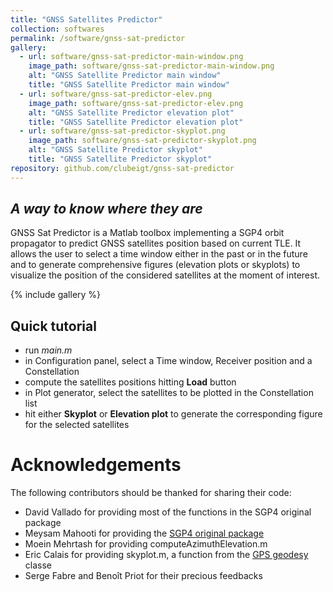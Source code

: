```yaml
---
title: "GNSS Satellites Predictor"
collection: softwares
permalink: /software/gnss-sat-predictor
gallery:
  - url: software/gnss-sat-predictor-main-window.png
    image_path: software/gnss-sat-predictor-main-window.png
    alt: "GNSS Satellite Predictor main window"
    title: "GNSS Satellite Predictor main window"
  - url: software/gnss-sat-predictor-elev.png
    image_path: software/gnss-sat-predictor-elev.png
    alt: "GNSS Satellite Predictor elevation plot"
    title: "GNSS Satellite Predictor elevation plot"
  - url: software/gnss-sat-predictor-skyplot.png
    image_path: software/gnss-sat-predictor-skyplot.png
    alt: "GNSS Satellite Predictor skyplot"
    title: "GNSS Satellite Predictor skyplot"
repository: github.com/clubeigt/gnss-sat-predictor
---
```



## _A way to know where they are_

GNSS Sat Predictor is a Matlab toolbox implementing a SGP4 orbit propagator to predict GNSS satellites position based on current TLE. It allows the user to select a time window either in the past or in the future and to generate comprehensive figures (elevation plots or skyplots) to visualize the position of the considered satellites at the moment of interest.

{% include gallery %}

## Quick tutorial

- run _main.m_
- in Configuration panel, select a Time window, Receiver position and a Constellation
- compute the satellites positions hitting **Load** button
- in Plot generator, select the satellites to be plotted in the Constellation list
- hit either **Skyplot** or **Elevation plot** to generate the corresponding figure for the selected satellites

# Acknowledgements

The following contributors should be thanked for sharing their code:
- David Vallado for providing most of the functions in the SGP4 original package
- Meysam Mahooti for providing the [SGP4 original package](https://www.mathworks.com/matlabcentral/fileexchange/62013-sgp4)
- Moein Mehrtash for providing computeAzimuthElevation.m 
- Eric Calais for providing skyplot.m, a function from the [GPS geodesy](http://www.geologie.ens.fr/~ecalais/teaching/gps-geodesy/solutions-to-gps-geodesy/) classe
- Serge Fabre and Benoît Priot for their precious feedbacks